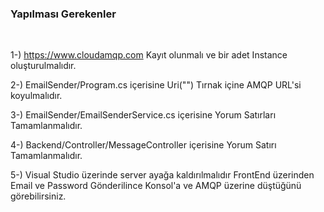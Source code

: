<h3>Yapılması Gerekenler</h3> </br>

1-) https://www.cloudamqp.com Kayıt olunmalı ve bir adet Instance oluşturulmalıdır. </br>

2-) EmailSender/Program.cs içerisine Uri("") Tırnak içine AMQP URL'si koyulmalıdır. </br>

3-) EmailSender/EmailSenderService.cs içerisine Yorum Satırları Tamamlanmalıdır. </br>

4-) Backend/Controller/MessageController içerisine Yorum Satırı Tamamlanmalıdır. </br>

5-) Visual Studio üzerinde server ayağa kaldırılmalıdır FrontEnd üzerinden Email ve Password Gönderilince Konsol'a ve AMQP üzerine düştüğünü görebilirsiniz. </br>
